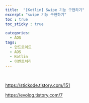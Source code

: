 ```yaml
---
title:  "[Kotlin] Swipe 기능 구현하기"
excerpt: "swipe 기능 구현하기"
toc : true
toc_sticky : true

categories:
  - AOS
tags: 
  - 안드로이드 
  - AOS
  - Kotlin
  - 이벤트처리
---
```


<br/>

https://stickode.tistory.com/151



https://evolog.tistory.com/7




<br/><br/>